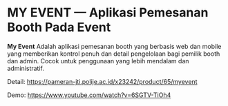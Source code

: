 # MY EVENT — Aplikasi Pemesanan Booth Pada Event

**My Event** Adalah aplikasi pemesanan booth yang berbasis web dan mobile yang memberikan kontrol penuh dan detail pengelolaan bagi pemilik booth dan admin. Cocok untuk penggunaan yang lebih mendalam dan administratif.

Detail: https://pameran-jti.polije.ac.id/x23242/product/65/myevent

Demo: https://www.youtube.com/watch?v=6SGTV-TiOh4
